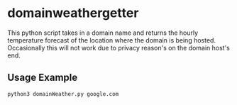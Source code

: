 # domainweathergetter
This python script takes in a domain name and returns the hourly temperature forecast of the location where the domain is being hosted. Occasionally this will not work due to privacy reason's on the domain host's end.

## Usage Example
`python3 domainWeather.py google.com`
